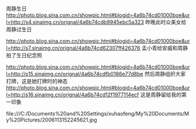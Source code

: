 周静生日
http://photo.blog.sina.com.cn/showpic.html#blogid=4a6b74cd01000boe&url=http://s4.sinaimg.cn/orignal/4a6b74cdb9945ebc5a323
昨晚此时众美女给周静过生日
 
http://photo.blog.sina.com.cn/showpic.html#blogid=4a6b74cd01000boe&url=http://s7.sinaimg.cn/orignal/4a6b74cd62307ff426376
孟小青给安威和周静拍了生日纪念照
 
http://photo.blog.sina.com.cn/showpic.html#blogid=4a6b74cd01000boe&url=http://s15.sinaimg.cn/orignal/4a6b74cdfb0186e77d8be
然后周静组织大家打牌，这是她打牌时的神态
http://photo.blog.sina.com.cn/showpic.html#blogid=4a6b74cd01000boe&url=http://s16.sinaimg.cn/orignal/4a6b74cd12f1977114ecf
这是周静留给我的第一印象
 
 
file:///C:/Documents%20and%20Settings/xuhaofeng/My%20Documents/My%20Pictures/2006113152245621.jpg
 
